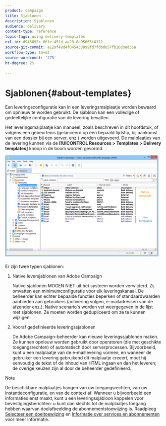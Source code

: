 ```yaml
---
product: campaign
title: Sjablonen
description: Sjablonen
audience: delivery
content-type: reference
topic-tags: using-delivery-templates
exl-id: d943898c-06fe-451d-aa28-8a95665f4112
source-git-commit: a129f49d4f045433899fd7fdbd057fb16d0ed36a
workflow-type: tm+mt
source-wordcount: '275'
ht-degree: 2%

---
```


# Sjablonen{#about-templates}

Een leveringsconfiguratie kan in een leveringsmalplaatje worden bewaard om opnieuw te worden gebruikt. De sjabloon kan een volledige of gedeeltelijke configuratie van de levering bevatten.

Het leveringsmalplaatje kan manueel, zoals beschreven in dit hoofdstuk, of volgens een gebeurtenis (gelanceerd op een bepaald tijdstip, bij aankomst van een dossier bij een server, enz.) worden uitgevoerd. De malplaatjes van de levering kunnen via de **[!UICONTROL Resources > Templates > Delivery templates]** knoop in de boom worden gevormd.

![](assets/s_user_template_list.png)

Er zijn twee typen sjablonen:

1. Native leversjablonen van Adobe Campaign

   Native sjablonen MOGEN NIET uit het systeem worden verwijderd. Zij omvatten een minimumconfiguratie voor elk leveringskanaal. De beheerder kan echter bepaalde functies beperken of standaardwaarden aanbieden aan gebruikers (activering volgen, e-mailadressen van de afzender enz.). Native scenario&#39;s worden vet weergegeven in de lijst met sjablonen. Ze moeten worden gedupliceerd om ze te kunnen wijzigen.

1. Vooraf gedefinieerde leveringssjablonen

   De Adobe Campaign-beheerder kan nieuwe leveringssjablonen maken. Ze kunnen opnieuw worden gebruikt door operatoren (die met geschikte toegangsrechten) of automatisch door serverprocessen. Bijvoorbeeld, kunt u een malplaatje van de e-maillevering vormen, en wanneer de gebruiker een levering gebruikend dit malplaatje creeert, moet hij eenvoudig de tekst of de inhoud van HTML ingaan en dan het leveren; de overige keuzen zijn al door de beheerder gedefinieerd.

>[!NOTE]
>
>De beschikbare malplaatjes hangen van uw toegangsrechten, van uw instantieconfiguratie, en van de context af. Wanneer u bijvoorbeeld een informatiedienst maakt, kunt u een leveringssjabloon koppelen voor bevestigingsberichten: u kunt dan slechts tot de malplaatjes toegang hebben waarvan doelafbeelding de abonnementstoewijzing is. Raadpleeg [Selecteer een doeltoewijzing](selecting-a-target-mapping.md) en [Informatie over services en abonnementen](about-services-and-subscriptions.md) voor meer informatie.
